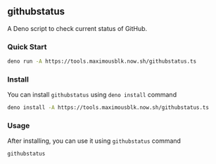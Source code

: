 ## githubstatus

A Deno script to check current status of GitHub.

### Quick Start

```bash
deno run -A https://tools.maximousblk.now.sh/githubstatus.ts
```

### Install

You can install `githubstatus` using `deno install` command

```bash
deno install -A https://tools.maximousblk.now.sh/githubstatus.ts
```

### Usage

After installing, you can use it using `githubstatus` command

```bash
githubstatus
```

<br>
